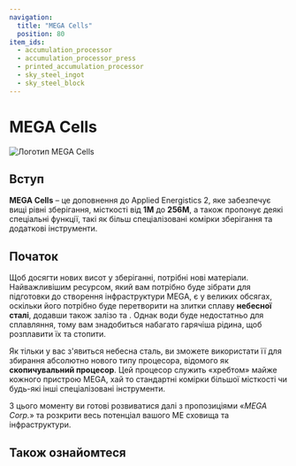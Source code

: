 ```yaml
---
navigation:
  title: "MEGA Cells"
  position: 80
item_ids:
  - accumulation_processor
  - accumulation_processor_press
  - printed_accumulation_processor
  - sky_steel_ingot
  - sky_steel_block
---
```


# MEGA Cells

![Логотип MEGA Cells](assets/logo.png)

## Вступ

**MEGA Cells** – це доповнення до Applied Energistics 2, яке забезпечує вищі рівні зберігання, місткості від **1М** до **256М**, а також пропонує деякі спеціальні функції, такі як більш спеціалізовані комірки зберігання та додаткові інструменти.

## Початок

<Row>
  <ItemImage id="sky_steel_ingot" scale="4" />
  <ItemImage id="accumulation_processor" scale="4" />
</Row>

Щоб досягти нових висот у зберіганні, потрібні нові матеріали. Найважливішим ресурсом, який вам потрібно буде зібрати для підготовки до створення інфраструктури MEGA, є <ItemLink id="ae2:sky_stone_block" /> у великих обсягах, оскільки його потрібно буде перетворити на злитки сплаву **небесної сталі**, додавши також залізо та <ItemLink id="ae2:charged_certus_quartz_crystal" />. Однак води буде недостатньо для сплавляння, тому вам знадобиться набагато гарячіша рідина, щоб розплавити їх та стопити.

<Row>
  <Recipe id="transform/sky_steel_ingot" />
</Row>

Як тільки у вас з'явиться небесна сталь, ви зможете використати її для збирання абсолютно нового типу процесора, відомого як **скопичувальний процесор**. Цей процесор служить «хребтом» майже кожного пристрою MEGA, хай то стандартні комірки більшої місткості чи будь-які інші спеціалізовані інструменти.

<Row>
  <RecipeFor id="accumulation_processor_press" />
  <RecipeFor id="printed_accumulation_processor" />
  <RecipeFor id="accumulation_processor" />
</Row>

З цього моменту ви готові розвиватися далі з пропозиціями «*MEGA Corp.*» та розкрити весь потенціал вашого МЕ сховища та інфраструктури.

## Також ознайомтеся

<SubPages />
